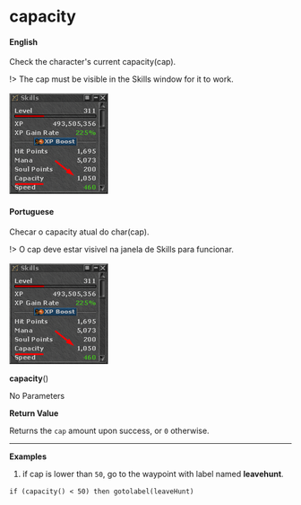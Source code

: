 
# capacity

<!-- tabs:start -->

#### **English**

Check the character's current capacity(cap).


!> The cap must be visible in the Skills window for it to work.<br><br>
![](../../_media/cavebot/functions/capacity_skillwindow.png)

#### **Portuguese**

Checar o capacity atual do char(cap).

!> O cap deve estar visivel na janela de Skills para funcionar.<br><br>
![](../../_media/cavebot/functions/capacity_skillwindow.png)


<!-- tabs:end -->

**capacity**()

No Parameters

**Return Value**

Returns the `cap` amount upon success, or `0` otherwise.

---

**Examples**

1. if cap is lower than `50`, go to the waypoint with label named **leavehunt**.

```action
if (capacity() < 50) then gotolabel(leaveHunt)
```
